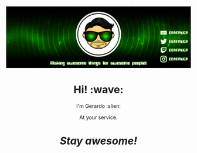 [![Social banner for geanruca](https://github.com/geanruca/geanruca/raw/master/assets/banner.gif)](https://gerardoandresruizcastillo.com)
<h1 align='center'> Hi! :wave:</h1>
<p align='center'>
I'm Gerardo :alien:
</p>
<p align='center'>At your service.</p>

<h1 align='center'><i>Stay awesome!</i></h1>
